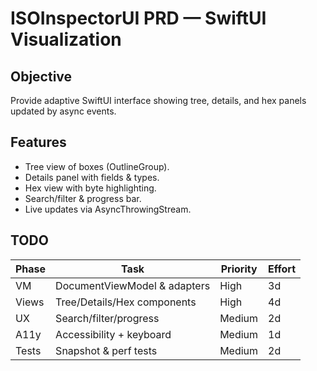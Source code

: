 
# ISOInspectorUI PRD — SwiftUI Visualization

## Objective
Provide adaptive SwiftUI interface showing tree, details, and hex panels updated by async events.

## Features
- Tree view of boxes (OutlineGroup).
- Details panel with fields & types.
- Hex view with byte highlighting.
- Search/filter & progress bar.
- Live updates via AsyncThrowingStream.

## TODO
| Phase | Task | Priority | Effort |
|-------|------|-----------|--------|
| VM | DocumentViewModel & adapters | High | 3d |
| Views | Tree/Details/Hex components | High | 4d |
| UX | Search/filter/progress | Medium | 2d |
| A11y | Accessibility + keyboard | Medium | 1d |
| Tests | Snapshot & perf tests | Medium | 2d |
